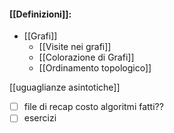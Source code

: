 #### [[Definizioni]]:
- [[Grafi]]
	- [[Visite nei grafi]]
	- [[Colorazione di Grafi]]
	- [[Ordinamento topologico]]

[[uguaglianze asintotiche]]

- [ ] file di recap costo algoritmi fatti??
- [ ] esercizi